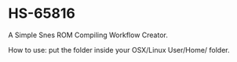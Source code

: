 # HS-65816
A Simple Snes ROM Compiling Workflow Creator.

How to use: put the folder inside your OSX/Linux User/Home/ folder.
